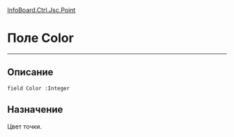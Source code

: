 ﻿---
Link: InfoBoard.Ctrl.Jsc.Point.@Color
---

<!---  Навигация
[Имя проекта](#) :
-->
[InfoBoard.Ctrl.Jsc.Point](Default)

# Поле Color
---

## Описание

    field Color :Integer

<!--
## Аргументы{#Args}

### Аргумент1

Описание аргумента 1
-->

## Назначение

Цвет точки.

<!--
## Пример

    Color...
-->

